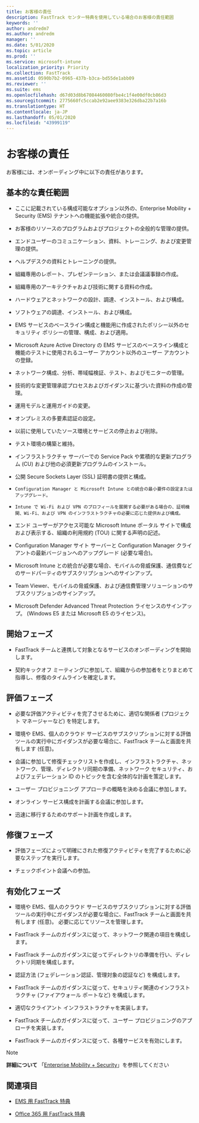 ```yaml
---
title: お客様の責任
description: FastTrack センター特典を使用している場合のお客様の責任範囲
keywords: ''
author: andredm7
ms.author: andredm
manager: ''
ms.date: 5/01/2020
ms.topic: article
ms.prod: ''
ms.service: microsoft-intune
localization_priority: Priority
ms.collection: FastTrack
ms.assetid: 0590b7b2-0965-437b-b3ca-bd55de1abb09
ms.reviewer: ''
ms.suite: ems
ms.openlocfilehash: d67d03d8b67084460080fbe4c1f4e00df0cb86d3
ms.sourcegitcommit: 2775660fc5ccab2e92aee9383e326dba22b7a16b
ms.translationtype: HT
ms.contentlocale: ja-JP
ms.lasthandoff: 05/01/2020
ms.locfileid: "43999119"
---
```

# <a name="your-responsibilities"></a>お客様の責任

お客様には、オンボーディング中に以下の責任があります。

## <a name="general-responsibilities"></a>基本的な責任範囲

-   ここに記載されている構成可能なオプション以外の、Enterprise Mobility + Security (EMS) テナントへの機能拡張や統合の提供。

-   お客様のリソースのプログラムおよびプロジェクトの全般的な管理の提供。

-   エンドユーザーのコミュニケーション、資料、トレーニング、および変更管理の提供。

-   ヘルプデスクの資料とトレーニングの提供。

-   組織専用のレポート、プレゼンテーション、または会議議事録の作成。

-   組織専用のアーキテクチャおよび技術に関する資料の作成。

-   ハードウェアとネットワークの設計、調達、インストール、および構成。

-   ソフトウェアの調達、インストール、および構成。

-   EMS サービスのベースライン構成と機能用に作成されたポリシー以外のセキュリティ ポリシーの管理、構成、および適用。

-   Microsoft Azure Active Directory の EMS サービスのベースライン構成と機能のテストに使用されるユーザー アカウント以外のユーザー アカウントの登録。

-   ネットワーク構成、分析、帯域幅検証、テスト、およびモニターの管理。

-   技術的な変更管理承認プロセスおよびガイダンスに基づいた資料の作成の管理。

-   運用モデルと運用ガイドの変更。

-   オンプレミスの多要素認証の設定。

-   以前に使用していたソース環境とサービスの停止および削除。

-   テスト環境の構築と維持。

-   インフラストラクチャ サーバーでの Service Pack や累積的な更新プログラム (CU) および他の必須更新プログラムのインストール。

-   公開 Secure Sockets Layer (SSL) 証明書の提供と構成。

-     Configuration Manager と Microsoft Intune との統合の最小要件の設定またはアップグレード。

-     Intune で Wi-Fi および VPN のプロフィールを展開する必要がある場合の、証明機関、Wi-Fi、および VPN のインフラストラクチャの必要に応じた提供および構成。

-   エンド ユーザーがアクセス可能な Microsoft Intune ポータル サイトで構成および表示する、組織の利用規約 (TOU) に関する声明の記述。

-   Configuration Manager サイト サーバーと Configuration Manager クライアントの最新バージョンへのアップグレード (必要な場合)。

-   Microsoft Intune との統合が必要な場合、モバイルの脅威保護、通信費などのサードパーティのサブスクリプションへのサインアップ。

-   Team Viewer、モバイルの脅威保護、および通信費管理ソリューションのサブスクリプションのサインアップ。

-   Microsoft Defender Advanced Threat Protection ライセンスのサインアップ。 (Windows E5 または Microsoft E5 のライセンス)。

## <a name="initiate-phase"></a>開始フェーズ

-   FastTrack チームと連携して対象となるサービスのオンボーディングを開始します。

-   契約キックオフ ミーティングに参加して、組織からの参加者をとりまとめて指導し、修復のタイムラインを確定します。

## <a name="assess-phase"></a>評価フェーズ

-   必要な評価アクティビティを完了させるために、適切な関係者 (プロジェクト マネージャーなど) を特定します。

-   環境や EMS、個人のクラウド サービスのサブスクリプションに対する評価ツールの実行中にガイダンスが必要な場合に、FastTrack チームと画面を共有します (任意)。

-   会議に参加して修復チェックリストを作成し、インフラストラクチャ、ネットワーク、管理、ディレクトリ同期の準備、ネットワーク セキュリティ、およびフェデレーション ID のトピックを含む全体的な計画を策定します。

-   ユーザー プロビジョニング アプローチの概略を決める会議に参加します。

-   オンライン サービス構成を計画する会議に参加します。

-   迅速に移行するためのサポート計画を作成します。

## <a name="remediate-phase"></a>修復フェーズ

-   評価フェーズによって明確にされた修復アクティビティを完了するために必要なステップを実行します。

-   チェックポイント会議への参加。

## <a name="enable-phase"></a>有効化フェーズ

-   環境や EMS、個人のクラウド サービスのサブスクリプションに対する評価ツールの実行中にガイダンスが必要な場合に、FastTrack チームと画面を共有します (任意)。 必要に応じてリソースを管理します。

-   FastTrack チームのガイダンスに従って、ネットワーク関連の項目を構成します。

-   FastTrack チームのガイダンスに従ってディレクトリの準備を行い、ディレクトリ同期を構成します。

-   認証方法 (フェデレーション認証、管理対象の認証など) を構成します。 

-   FastTrack チームのガイダンスに従って、セキュリティ関連のインフラストラクチャ (ファイアウォール ポートなど) を構成します。

-   適切なクライアント インフラストラクチャを実装します。

-   FastTrack チームのガイダンスに従って、ユーザー プロビジョニングのアプローチを実装します。

-   FastTrack チームのガイダンスに従って、各種サービスを有効にします。

> [!NOTE]
> **詳細について** 「[Enterprise Mobility + Security](https://www.microsoft.com/cloud-platform/enterprise-mobility)」を参照してください

## <a name="see-also"></a>関連項目

- [EMS 用 FastTrack 特典](EMS-fasttrack-benefit-for-EMS.md)

- [Office 365 用 FastTrack 特典](O365-fasttrack-benefit-for-office-365.md)

